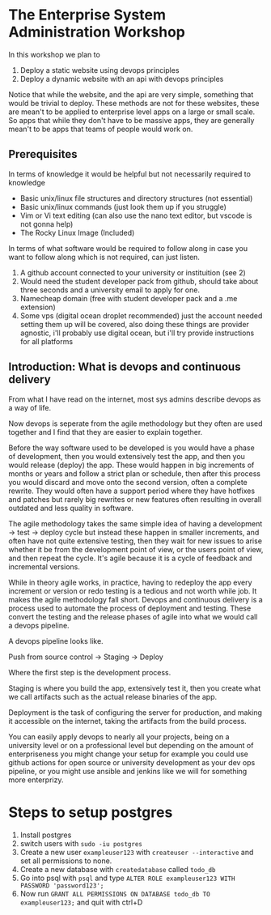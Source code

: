 # The Enterprise System Administration Workshop

In this workshop we plan to 

1. Deploy a static website using devops principles
2. Deploy a dynamic website with an api with devops principles 

Notice that while the website, and the api are very simple, something that would
be trivial to deploy. These methods are not for these websites, these are mean't
to be applied to enterprise level apps on a large or small scale. So apps that
while they don't have to be massive apps, they are generally mean't to be apps
that teams of people would work on.

## Prerequisites

In terms of knowledge it would be helpful but not necessarily required to knowledge

- Basic unix/linux file structures and directory structures (not essential)
- Basic unix/linux commands (just look them up if you struggle)
- Vim or Vi text editing (can also use the nano text editor, but vscode is not 
  gonna help)
- The Rocky Linux Image (Included)

In terms of what software would be required to follow along in case you want to
follow along which is not required, can just listen.

1. A github account connected to your university or instituition (see 2)
2. Would need the student developer pack from github, should take about
   three seconds and a university email to apply for one.
3. Namecheap domain (free with student developer pack and a .me extension)
4. Some vps (digital ocean droplet recommended) just the account needed setting
   them up will be covered, also doing these things are provider agnostic, i'll 
   probably use digital ocean, but i'll try provide instructions for all 
   platforms

## Introduction: What is devops and continuous delivery

From what I have read on the internet, most sys admins describe devops as a way
of life.

Now devops is seperate from the agile methodology but they often are used 
together and I find that they are easier to explain together.

Before the way software used to be developed is you would have a phase of 
development, then you would extensively test the app, and then you would release
(deploy) the app. These would happen in big increments of months or years and
follow a strict plan or schedule, then after this process you would discard and
move onto the second version, often a complete rewrite. They would often have a 
support period where they have hotfixes and patches but rarely big rewrites or 
new features often resulting in overall outdated and less quality in software.

The agile methodology takes the same simple idea of having a 
development -> test -> deploy cycle but instead these happen in smaller 
increments, and often have not quite extensive testing, then they wait for new 
issues to arise whether it be from the development point of view, or the users
point of view, and then repeat the cycle. It's agile because it is a cycle of 
feedback and incremental versions.

While in theory agile works, in practice, having to redeploy the app every 
increment or version or redo testing is a tedious and not worth while job. It 
makes the agile methodology fall short. Devops and continuous delivery is a 
process used to automate the process of deployment and testing. These convert
the testing and the release phases of agile into what we would call a devops 
pipeline.

A devops pipeline looks like.

Push from source control -> Staging -> Deploy

Where the first step is the development process.

Staging is where you build the app, extensively test it, then you create 
what we call artifacts such as the actual release binaries of the app.

Deployment is the task of configuring the server for production, and making it
accessible on the internet, taking the artifacts from the build process.

You can easily apply devops to nearly all your projects, being on a university 
level or on a professional level but depending on the amount of enterpriseness 
you might change your setup for example you could use github actions for open 
source or university development as your dev ops pipeline, or you might use 
ansible and jenkins like we will for something more enterprizy.

# Steps to setup postgres

1. Install postgres
2. switch users with `sudo -iu postgres`
3. Create a new user `exampleuser123` with `createuser --interactive` and set
   all permissions to none.
4. Create a new database with `createdatabase` called `todo_db`
5. Go into psql with `psql` and type `ALTER ROLE exampleuser123 WITH PASSWORD 'password123';`
6. Now run `GRANT ALL PERMISSIONS ON DATABASE todo_db TO exampleuser123;` and quit with ctrl+D


